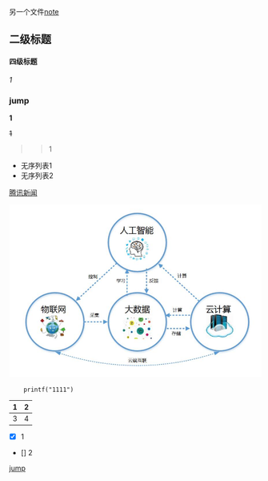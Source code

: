 
另一个文件[note](note.md)

## 二级标题
#### 四级标题
*1*
### <span id="jump1">jump</span>

**1**

~~1~~

>>1

- 无序列表1
- 无序列表2

[腾讯新闻](https://news.qq.com/)

![目录图片](https://github.com/masterbbshenme/wzlbbbb-/blob/main/mmp.jpg)



```
	printf("1111")
```

|1|2|
|----|-----|
|3 |4   |

* [x] 1
* [] 2

[jump](#jump1)

